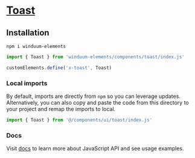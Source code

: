 # [Toast](https://winduum.dev/docs/components/toast.html)

## Installation
```shell
npm i winduum-elements
```

```js
import { Toast } from 'winduum-elements/components/toast/index.js'

customElements.define('x-toast', Toast)
```

### Local imports
By default, imports are directly from `npm` so you can leverage updates.
Alternatively, you can also copy and paste the code from this directory to your project and remap the imports to local.

```js
import { Toast } from '@/components/ui/toast/index.js'
```

### Docs
Visit [docs](https://winduum.dev/docs/components/toast.html) to learn more about JavaScript API and see usage examples.
